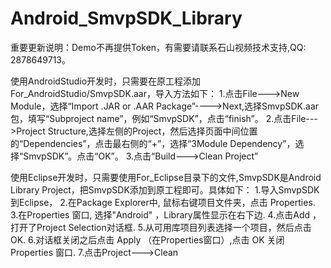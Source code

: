 Android_SmvpSDK_Library
=======================
重要更新说明：Demo不再提供Token，有需要请联系石山视频技术支持,QQ: 2878649713。

使用AndroidStudio开发时，只需要在原工程添加For_AndroidStudio/SmvpSDK.aar，导入方法如下：
1.点击File--->New Module，选择“Import .JAR or .AAR Package”---->Next,选择SmvpSDK.aar包，填写“Subproject name”，例如“SmvpSDK”，点击“finish”。
2.点击File--->Project Structure,选择左侧的Project，然后选择页面中间位置的“Dependencies”，点击最右侧的“+”，选择“3Module Dependency”，选择“SmvpSDK”。点击“OK”。
3.点击“Build--->Clean Project”

使用Eclipse开发时，只需要使用For_Eclipse目录下的文件,SmvpSDK是Android Library Project，把SmvpSDK添加到原工程即可。具体如下：
1.导入SmvpSDK到Eclipse，
2.在Package Explorer中, 鼠标右键项目文件夹，点击 Properties.
3.在Properties 窗口, 选择"Android" ，Library属性显示在右下边.
4.点击Add ，打开了Project Selection对话框.
5.从可用库项目列表选择一个项目，然后点击 OK.
6.对话框关闭之后点击 Apply （在Properties窗口）,点击 OK 关闭Properties 窗口.
7.点击Project--->Clean

